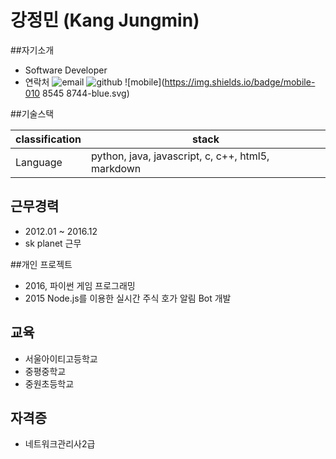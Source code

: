 # 강정민 (Kang Jungmin)

##자기소개
* Software Developer
* 연락처
![email](https://img.shields.io/badge/email-kbbaeggom%40naver.com-blue.svg)
![github](https://img.shields.io/badge/github-kbbaeggom%40naver.com-blue.svg)
![mobile](https://img.shields.io/badge/mobile-010 8545 8744-blue.svg)

##기술스택

| classification | stack |
| -------------- | ----- |
| Language | python, java, javascript, c, c++, html5, markdown|

## 근무경력
* 2012.01 ~ 2016.12
 * sk planet 근무

##개인 프로젝트
* 2016, 파이썬 게임 프로그래밍 
* 2015 Node.js를 이용한 실시간 주식 호가 알림 Bot 개발

## 교육
* 서울아이티고등학교
* 중평중학교
* 중원초등학교

## 자격증
* 네트워크관리사2급

